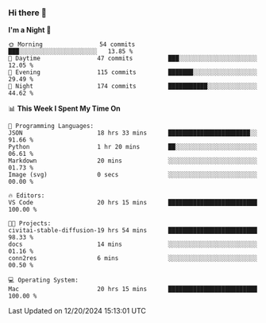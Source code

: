 ### Hi there 👋

<!--
**ALiersEL/ALiersEL** is a ✨ _special_ ✨ repository because its `README.md` (this file) appears on your GitHub profile.

Here are some ideas to get you started:

- 🔭 I’m currently working on ...
- 🌱 I’m currently learning ...
- 👯 I’m looking to collaborate on ...
- 🤔 I’m looking for help with ...
- 💬 Ask me about ...
- 📫 How to reach me: ...
- 😄 Pronouns: ...
- ⚡ Fun fact: ...
-->

<!--START_SECTION:waka-->
**I'm a Night 🦉** 

```text
🌞 Morning                54 commits          ███░░░░░░░░░░░░░░░░░░░░░░   13.85 % 
🌆 Daytime                47 commits          ███░░░░░░░░░░░░░░░░░░░░░░   12.05 % 
🌃 Evening                115 commits         ███████░░░░░░░░░░░░░░░░░░   29.49 % 
🌙 Night                  174 commits         ███████████░░░░░░░░░░░░░░   44.62 % 
```


📊 **This Week I Spent My Time On** 

```text
💬 Programming Languages: 
JSON                     18 hrs 33 mins      ███████████████████████░░   91.66 % 
Python                   1 hr 20 mins        ██░░░░░░░░░░░░░░░░░░░░░░░   06.61 % 
Markdown                 20 mins             ░░░░░░░░░░░░░░░░░░░░░░░░░   01.73 % 
Image (svg)              0 secs              ░░░░░░░░░░░░░░░░░░░░░░░░░   00.00 % 

🔥 Editors: 
VS Code                  20 hrs 15 mins      █████████████████████████   100.00 % 

🐱‍💻 Projects: 
civitai-stable-diffusion-19 hrs 54 mins      █████████████████████████   98.33 % 
docs                     14 mins             ░░░░░░░░░░░░░░░░░░░░░░░░░   01.16 % 
conn2res                 6 mins              ░░░░░░░░░░░░░░░░░░░░░░░░░   00.50 % 

💻 Operating System: 
Mac                      20 hrs 15 mins      █████████████████████████   100.00 % 
```


 Last Updated on 12/20/2024 15:13:01 UTC
<!--END_SECTION:waka-->
